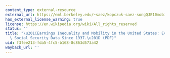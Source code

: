 ```yaml
---
content_type: external-resource
external_url: https://eml.berkeley.edu/~saez/kopczuk-saez-songQJE10mobility.pdf
has_external_license_warning: true
license: https://en.wikipedia.org/wiki/All_rights_reserved
status: ''
title: "\u201CEarnings Inequality and Mobility in the United States: Evidence from\
  \ Social Security Data Since 1937.\u201D (PDF)"
uid: f3fee213-fda5-4fc5-b168-8c863d573a42
wayback_url: ''
---
```

